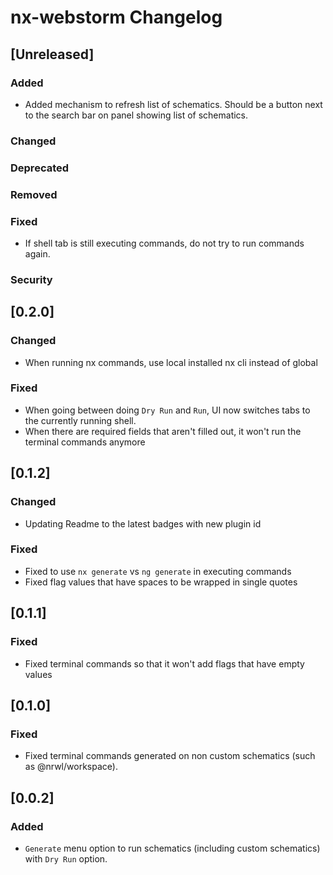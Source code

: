 <!-- Keep a Changelog guide -> https://keepachangelog.com -->

# nx-webstorm Changelog

## [Unreleased]
### Added
- Added mechanism to refresh list of schematics. Should be a button next to the search bar on panel showing list of schematics.

### Changed

### Deprecated

### Removed

### Fixed
- If shell tab is still executing commands, do not try to run commands again. 

### Security
## [0.2.0]
### Changed
- When running nx commands, use local installed nx cli instead of global

### Fixed
- When going between doing `Dry Run` and `Run`, UI now switches tabs to the currently running shell.
- When there are required fields that aren't filled out, it won't run the terminal commands anymore

## [0.1.2]
### Changed
- Updating Readme to the latest badges with new plugin id

### Fixed
- Fixed to use `nx generate` vs `ng generate` in executing commands
- Fixed flag values that have spaces to be wrapped in single quotes

## [0.1.1]
### Fixed
- Fixed terminal commands so that it won't add flags that have empty values

## [0.1.0]
### Fixed
- Fixed terminal commands generated on non custom schematics (such as @nrwl/workspace).


## [0.0.2]
### Added
- `Generate` menu option to run schematics (including custom schematics) with `Dry Run` option.
